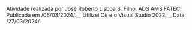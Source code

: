 Atividade realizada por José Roberto Lisboa S. Filho. ADS AMS FATEC. Publicada em /06/03/2024/.__
Utilizei C# e o Visual Studio 2022.__
Data: /27/03/2024/.
